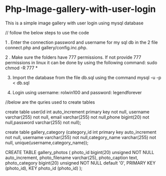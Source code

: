 # Php-Image-gallery-with-user-login
This is a simple image gallery with user login using mysql database

// follow the below steps to use the code

1 . Enter the connection password and username for my sql db in the 2 file connect.php and gallery/config.inc.php.

2 . Make sure the folders have 777 permissions. If not provide 777 permissions in linux it can be done by using the following command: sudo chmod -R 777 *

3. Import the database from the file db.sql using the command mysql -u <username> -p < db.sql 

4. Login using username: rolwin100 and password: legendforever







//below are the quries used to create tables


create table user(id int auto_increment primary key not null, username varchar(255) not null, email varchar(255) not null,phone bigint(20) not null,password varchar(255) not null);

create table gallery_category (category_id int primary key auto_increment not null, username varchar(255) not null,category_name varchar(255) not null, unique(username,category_name));

CREATE TABLE gallery_photos ( 
  photo_id bigint(20) unsigned NOT NULL auto_increment, 
  photo_filename varchar(25), 
  photo_caption text, 
  photo_category bigint(20) unsigned NOT NULL default '0', 
  PRIMARY KEY  (photo_id), 
  KEY photo_id (photo_id) 
);

